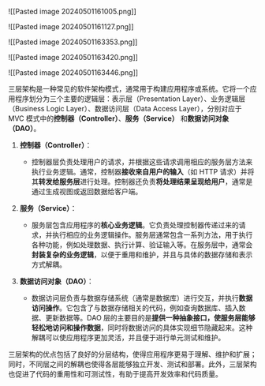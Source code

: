 ![[Pasted image 20240501161005.png]]

![[Pasted image 20240501161127.png]]


![[Pasted image 20240501163353.png]]

![[Pasted image 20240501163420.png]]

![[Pasted image 20240501163446.png]]

三层架构是一种常见的软件架构模式，通常用于构建应用程序或系统。它将一个应用程序划分为三个主要的逻辑层：表示层（Presentation Layer）、业务逻辑层（Business Logic Layer）、数据访问层（Data Access Layer），分别对应于 MVC 模式中的**控制器（Controller）**、**服务（Service）** 和**数据访问对象（DAO）**。

1. **控制器（Controller）**：
    
    - 控制器层负责处理用户的请求，并根据这些请求调用相应的服务层方法来执行业务逻辑。通常，控制器**接收来自用户的输入**（如 HTTP 请求）并将其**转发给服务层**进行处理。控制器还负责**将处理结果呈现给用户**，通常是通过生成视图或返回数据给客户端。
    
1. **服务（Service）**：
    
    - 服务层包含应用程序的**核心业务逻辑**。它负责处理控制器传递过来的请求，并执行相应的业务逻辑操作。服务层通常包含一系列方法，用于执行各种功能，例如处理数据、执行计算、验证输入等。在服务层中，通常会**封装复杂的业务逻辑**，以便于重用和维护，并且与具体的数据存储和表示方式解耦。
    
1. **数据访问对象（DAO）**：
    
    - 数据访问层负责与数据存储系统（通常是数据库）进行交互，并执行**数据访问操作**。它包含了与数据存储相关的代码，例如查询数据库、插入数据、更新数据等。DAO 层的主要目的是**提供一种抽象接口，使服务层能够轻松地访问和操作数据**，同时将数据访问的具体实现细节隐藏起来。这种解耦可以使应用程序更加灵活，并且便于进行单元测试和维护。

三层架构的优点包括了良好的分层结构，使得应用程序更易于理解、维护和扩展；同时，不同层之间的解耦也使得各层能够独立开发、测试和部署。此外，三层架构也促进了代码的重用性和可测试性，有助于提高开发效率和代码质量。